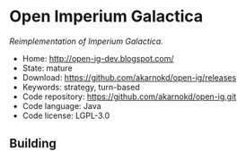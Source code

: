 # Open Imperium Galactica

_Reimplementation of Imperium Galactica._

- Home: http://open-ig-dev.blogspot.com/
- State: mature
- Download: https://github.com/akarnokd/open-ig/releases
- Keywords: strategy, turn-based
- Code repository: https://github.com/akarnokd/open-ig.git
- Code language: Java
- Code license: LGPL-3.0

## Building
